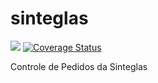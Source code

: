 # sinteglas
<img src="https://travis-ci.org/gabrielcnr/sinteglas.svg?branch=master"> [![Coverage Status](https://coveralls.io/repos/gabrielcnr/sinteglas/badge.svg?branch=master&service=github)](https://coveralls.io/github/gabrielcnr/sinteglas?branch=master)

Controle de Pedidos da Sinteglas

